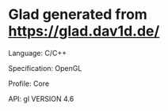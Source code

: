 # Glad generated from https://glad.dav1d.de/

Language: C/C++

Specification: OpenGL

Profile: Core

API: gl VERSION 4.6
